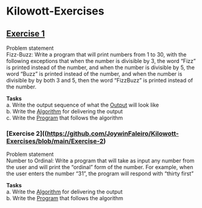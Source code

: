 # Kilowott-Exercises
## [Exercise 1](https://github.com/JoywinFaleiro/Kilowott-Exercises/tree/main/Exercise-1) 

Problem statement<br>
Fizz-Buzz: Write a program that will print numbers from 1 to 30, with the following
exceptions that when the number is divisible by 3, the word “Fizz” is printed instead
of the number, and when the number is divisible by 5, the word “Buzz” is printed
instead of the number, and when the number is divisible by by both 3 and 5, then the
word “FizzBuzz” is printed instead of the number. 

**Tasks** <br>
a. Write the output sequence of what the [Output](https://github.com/JoywinFaleiro/Kilowott-Exercises/blob/main/Exercise-1/Exercise1-Output.txt) will look like<br>
b. Write the [Algorithm](https://github.com/JoywinFaleiro/Kilowott-Exercises/blob/main/Exercise-1/Exercise1-Algorithm.txt) for delivering the output<br>
c. Write the [Program](https://github.com/JoywinFaleiro/Kilowott-Exercises/blob/main/Exercise-1/Exercise-1.php) that follows the algorithm<br>


### [Exercise 2]((https://github.com/JoywinFaleiro/Kilowott-Exercises/blob/main/Exercise-2) 
Problem statement<br>
Number to Ordinal: Write a program that will take as input any number from the
user and will print the “ordinal” form of the number. For example, when the user
enters the number “31”, the program will respond with “thirty first”

**Tasks**<br>
a. Write the [Algorithm](https://github.com/JoywinFaleiro/Kilowott-Exercises/blob/main/Exercise-2/Exercise2-Algorithm.txt) for delivering the output<br>
b. Write the [Program](https://github.com/JoywinFaleiro/Kilowott-Exercises/blob/main/Exercise-2/Exercise-2.php) that follows the algorithm<br>
